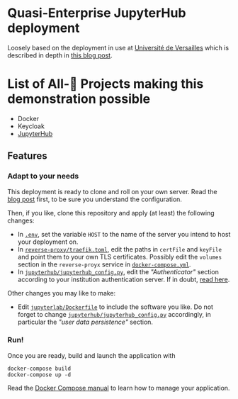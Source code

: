 # Quasi-Enterprise JupyterHub deployment

Loosely based on the deployment in use at [Université de
Versailles](https://jupyter.ens.uvsq.fr/) which is described in depth in [this blog
post](https://opendreamkit.org/2018/10/17/jupyterhub-docker/).


# List of All-🌟 Projects making this demonstration possible
* Docker
* Keycloak
* [JupyterHub](https://jupyter.org/hub)


## Features


### Adapt to your needs

This deployment is ready to clone and roll on your own server. Read
the [blog
post](https://opendreamkit.org/2018/10/17/jupyterhub-docker/) first,
to be sure you understand the configuration.

Then, if you like, clone this repository and apply (at least) the
following changes:

- In [`.env`](.env), set the variable `HOST` to the name of the server you
  intend to host your deployment on.
- In [`reverse-proxy/traefik.toml`](reverse-proxy/traefik.toml), edit
  the paths in `certFile` and `keyFile` and point them to your own TLS
  certificates. Possibly edit the `volumes` section in the
  `reverse-proyx` service in
  [`docker-compose.yml`](docker-compose.yml).
- In
  [`jupyterhub/jupyterhub_config.py`](jupyterhub/jupyterhub_config.py),
  edit the *"Authenticator"* section according to your institution
  authentication server.  If in doubt, [read
  here](https://jupyterhub.readthedocs.io/en/stable/getting-started/authenticators-users-basics.html).

Other changes you may like to make:

- Edit [`jupyterlab/Dockerfile`](jupyterlab/Dockerfile) to include the
  software you like. Do not forget to change
  [`jupyterhub/jupyterhub_config.py`](jupyterhub/jupyterhub_config.py)
  accordingly, in particular the *"user data persistence"* section.

### Run!

Once you are ready, build and launch the application with

```
docker-compose build
docker-compose up -d
```

Read the [Docker Compose manual](https://docs.docker.com/compose/) to
learn how to manage your application.
